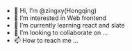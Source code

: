 - 👋 Hi, I’m @zingxy(Hongqing)
- 👀 I’m interested in Web frontend
- 🌱 I’m currently learning react and slate
- 💞️ I’m looking to collaborate on ...
- 📫 How to reach me ...

<!---
zingxy/zingxy is a ✨ special ✨ repository because its `README.md` (this file) appears on your GitHub profile.
You can click the Preview link to take a look at your changes.
--->
